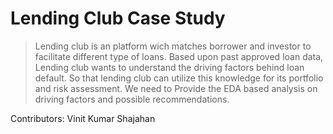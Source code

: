 # Lending Club Case Study
> Lending club is an platform wich matches borrower and investor to facilitate different type of loans.
Based upon past approved loan data, Lending club wants to understand the driving factors behind loan default. So that lending club can utilize this knowledge for its portfolio and risk assessment. We need to
Provide the EDA based analysis on driving factors and possible recommendations. 

Contributors:
Vinit Kumar
Shajahan